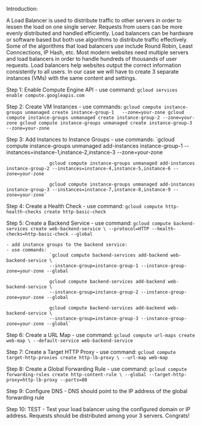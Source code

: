 Introduction:

A Load Balancer is used to distribute traffic to other servers in order to lessen the load on one single server. Requests from users can be more evenly distributed and handled efficiently. Load balancers can be hardware or software based but both use algorithms to distribute traffic effectively. Some of the algorithms that load balancers use include Round Robin, Least Conncections, IP Hash, etc. Most modern websites need multiple servers and load balancers in order to handle hundreds of thousands of user requests. Load balancers help websites output the correct information consistently to all users. In our case we will have to create 3 separate instances (VMs) with the same content and settings. 

Step 1: Enable Compute Engine API
	- use command: `gcloud services enable compute.googleapis.com`

Step 2: Create VM Instances
	- use commands: 
					`gcloud compute instance-groups unmanaged create instance-group-1 	--zone=your-zone
					gcloud compute instance-groups unmanaged create instance-group-2 --zone=your-zone
					gcloud compute instance-groups unmanaged create instance-group-3 --zone=your-zone`

Step 3: Add Instances to Instance Groups
	- use commands: 
					`gcloud compute instance-groups unmanaged add-instances instance-group-1 --instances=instance-1,instance-2,instance-3 --zone=your-zone
	
					gcloud compute instance-groups unmanaged add-instances instance-group-2 --instances=instance-4,instance-5,instance-6 --zone=your-zone

					gcloud compute instance-groups unmanaged add-instances instance-group-3 --instances=instance-7,instance-8,instance-9 --zone=your-zone`

Step 4: Create a Health Check
	- use command: `gcloud compute http-health-checks create http-basic-check`

Step 5: Create a Backend Service
	- use command: 
					`gcloud compute backend-services create web-backend-service \
					--protocol=HTTP --health-checks=http-basic-check --global`

	- add instance groups to the backend service:
	- use commands: 
					`gcloud compute backend-services add-backend web-backend-service \
					--instance-group=instance-group-1 --instance-group-zone=your-zone --global

					gcloud compute backend-services add-backend web-backend-service \
					--instance-group=instance-group-2 --instance-group-zone=your-zone --global

					gcloud compute backend-services add-backend web-backend-service \
					--instance-group=instance-group-3 --instance-group-zone=your-zone --global`

Step 6: Create a URL Map
	- use command: 
					`gcloud compute url-maps create web-map \
					--default-service web-backend-service`

Step 7: Create a Target HTTP Proxy
	- use command: 
					`gcloud compute target-http-proxies create http-lb-proxy \
					--url-map web-map`

Step 8: Create a Global Forwarding Rule
	- use command: 
					`gcloud compute forwarding-rules create http-content-rule \
					--global --target-http-proxy=http-lb-proxy --ports=80`

Step 9: Configure DNS
	- DNS should point to the IP address of the global forwarding rule 
	
Step 10: TEST
	- Test your load balancer using the configured domain or IP address. Requests should be distributed among your 3 servers. Congrats!
